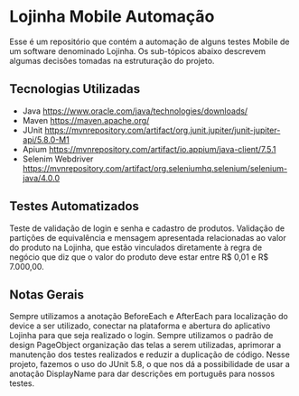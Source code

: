 # Lojinha Mobile Automação
Esse é um repositório que contém a automação de alguns testes Mobile de um software denominado Lojinha. Os sub-tópicos abaixo descrevem algumas decisões tomadas na estruturação do projeto.

## Tecnologias Utilizadas

- Java
  https://www.oracle.com/java/technologies/downloads/
- Maven
  https://maven.apache.org/
- JUnit
  https://mvnrepository.com/artifact/org.junit.jupiter/junit-jupiter-api/5.8.0-M1
- Apium
  https://mvnrepository.com/artifact/io.appium/java-client/7.5.1
- Selenim Webdriver
  https://mvnrepository.com/artifact/org.seleniumhq.selenium/selenium-java/4.0.0

## Testes Automatizados

Teste de validação de login e senha e cadastro de produtos. Validação de partições de equivalência e mensagem apresentada relacionadas ao valor do produto na Lojinha, que estão vinculados diretamente à regra de negócio que diz que o valor do produto deve estar entre R$ 0,01 e R$ 7.000,00.

## Notas Gerais
Sempre utilizamos a anotação BeforeEach e AfterEach para localização do device a ser utilizado, conectar na plataforma e abertura do aplicativo Lojinha para que seja realizado o login.
Sempre utilizamos o padrão de design PageObject organização das telas a serem utilizadas, aprimorar a  manutenção dos testes realizados e reduzir a duplicação de código.
Nesse projeto, fazemos o uso do JUnit 5.8, o que nos dá a possibilidade de usar a anotação DisplayName para dar descrições em português para nossos testes.